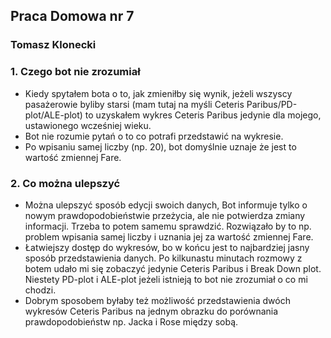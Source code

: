 ﻿## Praca Domowa nr 7
### Tomasz Klonecki
### 1. Czego bot nie zrozumiał
- Kiedy spytałem bota o to, jak zmieniłby się wynik, jeżeli wszyscy pasażerowie byliby starsi (mam tutaj na myśli Ceteris Paribus/PD-plot/ALE-plot) to uzyskałem wykres Ceteris Paribus jedynie dla mojego, ustawionego wcześniej wieku.
- Bot nie rozumie pytań o to co potrafi przedstawić na wykresie.
- Po wpisaniu samej liczby (np. 20), bot domyślnie uznaje że jest to wartość zmiennej Fare.
### 2. Co można ulepszyć
- Można ulepszyć sposób edycji swoich danych,  Bot informuje tylko o nowym prawdopodobieństwie przeżycia, ale nie potwierdza zmiany informacji. Trzeba to potem samemu sprawdzić. Rozwiązało by to np. problem wpisania samej liczby i uznania jej za wartość zmiennej Fare.
- Łatwiejszy dostęp do wykresów, bo w końcu jest to najbardziej jasny sposób przedstawienia danych. Po kilkunastu minutach rozmowy z botem udało mi się zobaczyć jedynie Ceteris Paribus i Break Down plot. Niestety PD-plot i ALE-plot jeżeli istnieją to bot nie zrozumiał o co mi chodzi.
- Dobrym sposobem byłaby też możliwość przedstawienia dwóch wykresów Ceteris Paribus na jednym obrazku do porównania prawdopodobieństw np. Jacka i Rose między sobą.
